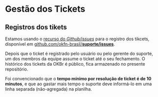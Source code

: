 # Gestão dos Tickets

## Registros dos  tikets

Estamos usando o [recurso do *Github/issues*](https://help.github.com/articles/about-issues/) para o registro dos tikcets, disponível em  [github.com/okfn-brasil/**suporte/issues**](https://github.com/okfn-brasil/suporte/issues).

Depois que o ticket é registrado pelo usuário ou pelo gerente do suporte, um dos membros da equipe assume o ticket até o seu fechamento. O histórico dos tickets da OKBr é público, fica armazenado no presente repositório.

Foi convencionado que o **tempo mínimo por resolução de ticket é de 10 minutos**, e que ao gastar mais tempo o suporte deve informá-lo em uma linha separada (não-agregada) na planilha.
